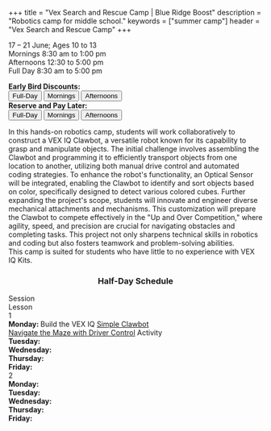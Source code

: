 +++
title = "Vex Search and Rescue Camp | Blue Ridge Boost"
description = "Robotics camp for middle school."
keywords = ["summer camp"]
header = "Vex Search and Rescue Camp"
+++

<p></p>

<div class="container">
    <div class="row pb-1">
        <div class="col-3">
            <p> 17 &ndash; 21 June; Ages 10 to 13 <br>
                Mornings 8:30 am to 1:00 pm <br>
                Afternoons 12:30 to 5:00 pm </br> 
                Full Day  8:30 am to 5:00 pm
            <p>
                <b>Early Bird Discounts:</b><br> 
                <a href="https://summer-24-ages-10-to-13-full-day.cheddarup.com"><button class="button-8s" role="button">Full-Day</button></a>  <a href="https://summer-24-ages-10-to-13-half-day.cheddarup.com"><button class="button-8s" role="button">Mornings</button></a> <a href="https://ages-10-to-13-half-day-afternoon.cheddarup.com"><button class="button-8s" role="button">Afternoons</button></a> <br>
                <b>Reserve and Pay Later:</b><br>
                <a href="https://summer-24-ages-10-to-13-full-day-deposit.cheddarup.com"><button class="button-8s" role="button">Full-Day </button></a> <a href="https://summer-24-ages-10-to-13-half-day-deposit.cheddarup.com"><button class="button-8s" role="button">Mornings</button></a> <a href="https://summer-24-ages-10-to-13-half-day-deposit.cheddarup.com"><button class="button-8s" role="button">Afternoons</button></a>
            </p>
        </div>
        <div class="col-9">
        In this hands-on robotics camp, students will work collaboratively to construct a VEX IQ Clawbot, a versatile robot known for its capability to grasp and manipulate objects. The initial challenge involves assembling the Clawbot and programming it to efficiently transport objects from one location to another, utilizing both manual drive control and automated coding strategies. To enhance the robot's functionality, an Optical Sensor will be integrated, enabling the Clawbot to identify and sort objects based on color, specifically designed to detect various colored cubes. Further expanding the project's scope, students will innovate and engineer diverse mechanical attachments and mechanisms. This customization will prepare the Clawbot to compete effectively in the "Up and Over Competition," where agility, speed, and precision are crucial for navigating obstacles and completing tasks. This project not only sharpens technical skills in robotics and coding but also fosters teamwork and problem-solving abilities. <br>
        This camp is suited for students who have little to no experience with VEX IQ Kits.
        </div>
    </div>
    <div class="row pb-1">
        <div class="col">
            <div class="container p-0 m-0 b-0">
                <h3 align="center">Half-Day Schedule</h3>
                <div class="row py-1 table-header">
                    <div class="col-2 text-center">Session</div>	
                    <div class="col-10">Lesson</div>
                </div>
                <div class="row py-1 table-dark-row">
                    <div class="col-2 text-center">1</div>
                    <div class="col-10 ">
                        <b>Monday: </b> Build the VEX IQ <a href="https://www.vexrobotics.com/iq/downloads/build-instructions">Simple Clawbot</a><br>
                        <a href="https://content.vexrobotics.com/assets/education/stem-labs/docs/iq/Activities/IQ%20Activity%20-%20Navigate%20the%20Maze%20with%20Driver%20Control.pdf">Navigate the Maze with Driver Control</a> Activity<br>
                        <b>Tuesday: </b><br>
                        <b>Wednesday: </b><br>
                        <b>Thursday: </b><br>
                        <b>Friday: </b><br>
                    </div>
                </div>
                <div class="row py-1">
                    <div class="col-2 text-center">2</div>	
                    <div class="col-10 ">
                        <b>Monday: </b><br>
                        <b>Tuesday: </b><br>
                        <b>Wednesday: </b><br>
                        <b>Thursday: </b><br>
                        <b>Friday: </b><br>
                    </div>
                </div>
            </div>
        </div> <!-- inner container -->
    </div>
</div> <!-- outer container -->